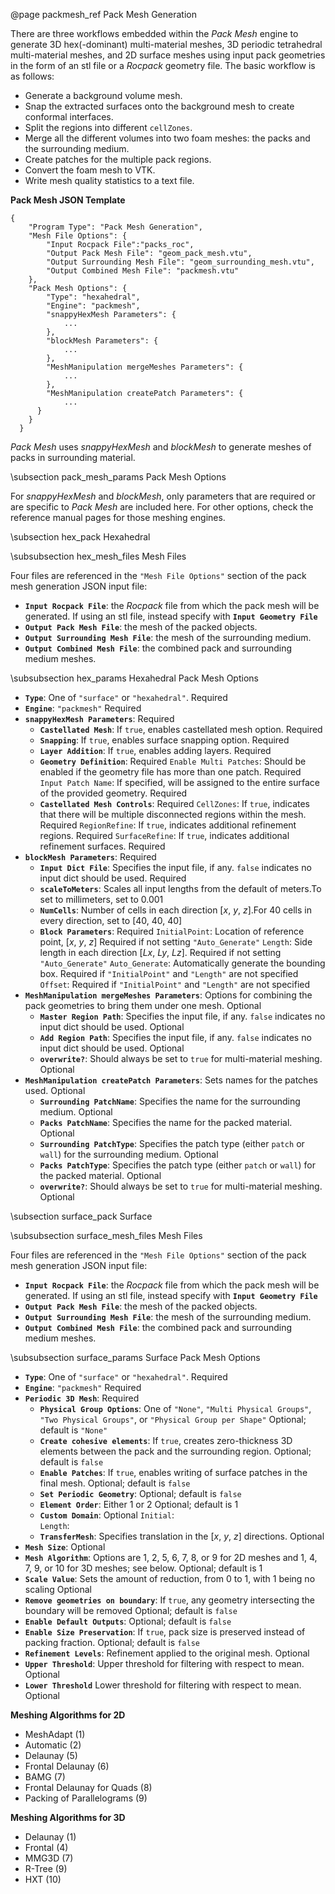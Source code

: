 @page packmesh_ref Pack Mesh Generation

There are three workflows embedded within the <em>Pack Mesh</em> engine to generate 3D hex(-dominant) multi-material meshes, 3D periodic tetrahedral multi-material meshes, and 2D surface meshes using input pack geometries in the form of an stl file or a <em>Rocpack</em> geometry file. The basic workflow is as follows:
- Generate a background volume mesh.
- Snap the extracted surfaces onto the background mesh to create conformal interfaces.
- Split the regions into different `cellZones`.
- Merge all the different volumes into two foam meshes: the packs and the surrounding medium.
- Create patches for the multiple pack regions.
- Convert the foam mesh to VTK.
- Write mesh quality statistics to a text file.

<strong>Pack Mesh JSON Template</strong>

    {
        "Program Type": "Pack Mesh Generation",
        "Mesh File Options": {
            "Input Rocpack File":"packs_roc",
            "Output Pack Mesh File": "geom_pack_mesh.vtu",
            "Output Surrounding Mesh File": "geom_surrounding_mesh.vtu",
            "Output Combined Mesh File": "packmesh.vtu"
        },
        "Pack Mesh Options": {
            "Type": "hexahedral",
            "Engine": "packmesh",
            "snappyHexMesh Parameters": {
                ...
            },
            "blockMesh Parameters": {
                ...
            },
            "MeshManipulation mergeMeshes Parameters": {
                ...
            },
            "MeshManipulation createPatch Parameters": {
                ...
          }
        }
      }


<em>Pack Mesh</em> uses <em>snappyHexMesh</em> and <em>blockMesh</em> to generate meshes of packs in surrounding material.

\subsection pack_mesh_params Pack Mesh Options

For <em>snappyHexMesh</em> and <em>blockMesh</em>, only parameters that are required or are specific to <em>Pack Mesh</em> are included here. For other options, check the reference manual pages for those meshing engines.

\subsection hex_pack Hexahedral

\subsubsection hex_mesh_files Mesh Files

Four files are referenced in the `"Mesh File Options"` section of the pack mesh generation JSON input file:
 - <strong>`Input Rocpack File`</strong>: the <em>Rocpack</em> file from which the pack mesh will be generated. If using an stl file, instead specify with <strong>`Input Geometry File`</strong>
 - <strong>`Output Pack Mesh File`</strong>: the mesh of the packed objects.
 - <strong>`Output Surrounding Mesh File`</strong>: the mesh of the surrounding medium.
 - <strong>`Output Combined Mesh File`</strong>: the combined pack and surrounding medium meshes.

 \subsubsection hex_params Hexahedral Pack Mesh Options


- <strong>`Type`</strong>:  One of `"surface"` or `"hexahedral"`.  Required 
- <strong>`Engine`</strong>:  `"packmesh"`  Required 
- <strong>`snappyHexMesh Parameters`</strong>:    Required 
    - <strong>`Castellated Mesh`</strong>:  If `true`, enables castellated mesh option.  Required 
    - <strong>`Snapping`</strong>:  If `true`, enables surface snapping option. Required 
    - <strong>`Layer Addition`</strong>:  If `true`, enables adding layers. Required 
    - <strong>`Geometry Definition`</strong>:    Required 
 `Enable Multi Patches`</strong>:  Should be enabled if the geometry file has more than one patch.  Required 
 `Input Patch Name`</strong>:  If specified, will be assigned to the entire surface of the provided geometry.  Required 
    - <strong>`Castellated Mesh Controls`</strong>:    Required 
 `CellZones`</strong>:  If `true`, indicates that there will be multiple disconnected regions within the mesh.  Required 
 `RegionRefine`</strong>:  If `true`, indicates additional refinement regions.  Required 
 `SurfaceRefine`</strong>:  If `true`, indicates additional refinement surfaces.  Required 
- <strong>`blockMesh Parameters`</strong>:    Required 
    - <strong>`Input Dict File`</strong>:  Specifies the input file, if any. `false` indicates no input dict should be used. Required 
    - <strong>`scaleToMeters`</strong>:  Scales all input lengths from the default of meters.To set to millimeters, set to 0.001
    - <strong>`NumCells`</strong>:  Number of cells in each direction [<em>x</em>, <em>y</em>, <em>z</em>].For 40 cells in every direction, set to [40, 40, 40]
    - <strong>`Block Parameters`</strong>:   Required
 `InitialPoint`</strong>:  Location of reference point, [<em>x</em>, <em>y</em>, <em>z</em>] Required if not setting `"Auto_Generate"` 
 `Length`</strong>:  Side length in each direction [<em>Lx</em>, <em>Ly</em>, <em>Lz</em>]. Required if not setting `"Auto_Generate"` 
 `Auto_Generate`</strong>:  Automatically generate the bounding box.  Required if `"InitialPoint"` and `"Length"` are not specified 
     `Offset`</strong>:   Required if `"InitialPoint"` and `"Length"` are not specified 
- <strong>`MeshManipulation mergeMeshes Parameters`</strong>:  Options for combining the pack geometries to bring them under one mesh.  Optional 
    - <strong>`Master Region Path`</strong>:  Specifies the input file, if any. `false` indicates no input dict should be used. Optional 
    - <strong>`Add Region Path`</strong>:  Specifies the input file, if any. `false` indicates no input dict should be used. Optional 
    - <strong>`overwrite?`</strong>:  Should always be set to `true` for multi-material meshing.  Optional 
- <strong>`MeshManipulation createPatch Parameters`</strong>:  Sets names for the patches used.  Optional 
    - <strong>`Surrounding PatchName`</strong>:  Specifies the name for the surrounding medium. Optional 
    - <strong>`Packs PatchName`</strong>:  Specifies the name for the packed material.  Optional 
    - <strong>`Surrounding PatchType`</strong>:  Specifies the patch type (either `patch` or `wall`) for the surrounding medium.  Optional 
    - <strong>`Packs PatchType`</strong>:  Specifies the patch type (either `patch` or `wall`) for the packed material.  Optional 
    - <strong>`overwrite?`</strong>:  Should always be set to `true` for multi-material meshing.  Optional 


\subsection surface_pack Surface

\subsubsection surface_mesh_files Mesh Files

Four files are referenced in the `"Mesh File Options"` section of the pack mesh generation JSON input file:
 - <strong>`Input Rocpack File`</strong>: the <em>Rocpack</em> file from which the pack mesh will be generated. If using an stl file, instead specify with <strong>`Input Geometry File`</strong>
 - <strong>`Output Pack Mesh File`</strong>: the mesh of the packed objects.
 - <strong>`Output Surrounding Mesh File`</strong>: the mesh of the surrounding medium.
 - <strong>`Output Combined Mesh File`</strong>: the combined pack and surrounding medium meshes.

 \subsubsection surface_params Surface Pack Mesh Options


- <strong>`Type`</strong>:  One of `"surface"` or `"hexahedral"`.  Required 
- <strong>`Engine`</strong>:  `"packmesh"`  Required 
- <strong>`Periodic 3D Mesh`</strong>:    Required 
    - <strong>`Physical Group Options`</strong>:  One of `"None"`, `"Multi Physical Groups"`, `"Two Physical Groups"`, or `"Physical Group per Shape"`  Optional; default is `"None"` 
    - <strong>`Create cohesive elements`</strong>:  If `true`, creates zero-thickness 3D elements between the pack and the surrounding region.  Optional; default is `false` 
    - <strong>`Enable Patches`</strong>:  If `true`, enables writing of surface patches in the final mesh.  Optional; default is `false` 
    - <strong>`Set Periodic Geometry`</strong>:    Optional; default is `false` 
    - <strong>`Element Order`</strong>:  Either 1 or 2  Optional; default is 1 
    - <strong>`Custom Domain`</strong>:    Optional 
 `Initial`</strong>:    
 `Length`</strong>:    
    - <strong>`TransferMesh`</strong>:  Specifies translation in the [<em>x</em>, <em>y</em>, <em>z</em>] directions.  Optional 
- <strong>`Mesh Size`</strong>:    Optional 
- <strong>`Mesh Algorithm`</strong>:  Options are 1, 2, 5, 6, 7, 8, or 9 for 2D meshes and 1, 4, 7, 9, or 10 for 3D meshes; see below.  Optional; default is 1 
- <strong>`Scale Value`</strong>:  Sets the amount of reduction, from 0 to 1, with 1 being no scaling  Optional 
- <strong>`Remove geometries on boundary`</strong>:  If `true`, any geometry intersecting the boundary will be removed  Optional; default is `false` 
- <strong>`Enable Default Outputs`</strong>:    Optional; default is `false` 
- <strong>`Enable Size Preservation`</strong>:  If `true`, pack size is preserved instead of packing fraction.  Optional; default is `false` 
- <strong>`Refinement Levels`</strong>:  Refinement applied to the original mesh.  Optional 
- <strong>`Upper Threshold`</strong>:  Upper threshold for filtering with respect to mean.  Optional 
- <strong>`Lower Threshold`</strong>  Lower threshold for filtering with respect to mean.  Optional 

<strong>Meshing Algorithms for 2D</strong>
- MeshAdapt (1)
- Automatic (2)
- Delaunay (5)
- Frontal Delaunay (6)
- BAMG (7)
- Frontal Delaunay for Quads (8)
- Packing of Parallelograms (9)

<strong>Meshing Algorithms for 3D</strong>
- Delaunay (1)
- Frontal (4)
- MMG3D (7)
- R-Tree (9)
- HXT (10)